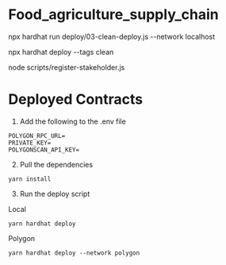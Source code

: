 # Food_agriculture_supply_chain
npx hardhat run deploy/03-clean-deploy.js --network localhost

npx hardhat deploy --tags clean

node scripts/register-stakeholder.js

# Deployed Contracts

1. Add the following to the .env file

```
POLYGON_RPC_URL=
PRIVATE_KEY=
POLYGONSCAN_API_KEY=
```

2. Pull the dependencies

```
yarn install
```

3. Run the deploy script

Local

```
yarn hardhat deploy
```

Polygon

```
yarn hardhat deploy --network polygon
```